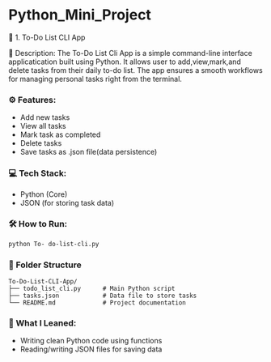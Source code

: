 # Python_Mini_Project

🧾 1. To-Do List CLI App

📄 Description:
The To-Do List Cli App is a simple command-line interface applicatication built using Python.
It allows user to add,view,mark,and delete tasks from their daily to-do list. The app ensures 
a smooth workflows for managing personal tasks right from the terminal.

### ⚙ Features:
- Add new tasks 
- View all tasks 
- Mark task as completed
- Delete tasks
- Save tasks as .json file(data persistence)


### 💻 Tech Stack:
- Python (Core)
- JSON (for storing task data)


### 🛠️ How to Run:
```bash
python To- do-list-cli.py
```

### 📁 Folder Structure 
```
To-Do-List-CLI-App/
├── todo_list_cli.py      # Main Python script
├── tasks.json            # Data file to store tasks
└── README.md             # Project documentation
```

### 🧠 What I Leaned:
- Writing clean Python code using functions
- Reading/writing JSON files for saving data
